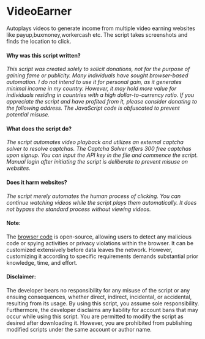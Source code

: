 # VideoEarner
Autoplays videos to generate income from multiple video earning websites like payup,buxmoney,workercash etc.
The script takes screenshots and finds the location to click. 


#### Why was this script written?
*This script was created solely to solicit donations, not for the purpose of gaining fame or publicity.
Many individuals have sought browser-based automation.
I do not intend to use it for personal gain, as it generates minimal income in my country.
However, it may hold more value for individuals residing in countries with a high dollar-to-currency ratio.
If you appreciate the script and have profited from it, please consider donating to the following address. 
The JavaScript code is obfuscated to prevent potential misuse.*

#### What does the script do?
*The script automates video playback and utilizes an external captcha solver to resolve captchas. 
The Captcha Solver offers 300 free captchas upon signup. You can input the API key in the file and commence the script.
Manual login after initiating the script is deliberate to prevent misuse on websites.*

#### Does it harm websites?
*The script merely automates the human process of clicking.
You can continue watching videos while the script plays them automatically.
It does not bypass the standard process without viewing videos.*

#### Note:
The [browser code](https://github.com/chromium/chromium) is open-source, allowing users to detect any malicious code or spying activities or privacy violations within the browser. It can be customized extensively before data leaves the network. However, customizing it according to specific requirements demands substantial prior knowledge, time, and effort.

#### Disclaimer:
The developer bears no responsibility for any misuse of the script or any ensuing consequences, whether direct, indirect, incidental, or accidental, resulting from its usage. By using this script, you assume sole responsibility. Furthermore, the developer disclaims any liability for account bans that may occur while using this script. You are permitted to modify the script as desired after downloading it. However, you are prohibited from publishing modified scripts under the same account or author name.










